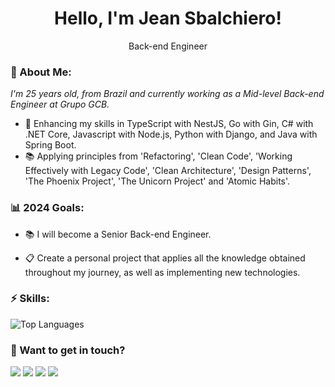 <h1 align='center'>
  Hello, I'm Jean Sbalchiero!
</h1>
<p align='center'>
  Back-end Engineer
</p>

### 🌊 About Me:

<p>
  <em>
    I'm 25 years old, from Brazil and currently working as a Mid-level Back-end Engineer at Grupo GCB.
  </em>
</p>

- 🚀 Enhancing my skills in TypeScript with NestJS, Go with Gin, C# with .NET Core, Javascript with Node.js, Python with Django, and Java with Spring Boot.
- 📚 Applying principles from 'Refactoring', 'Clean Code', 'Working Effectively with Legacy Code', 'Clean Architecture', 'Design Patterns', 'The Phoenix Project', 'The Unicorn Project' and 'Atomic Habits'.

### 📊 2024 Goals:

- 📚 I will become a Senior Back-end Engineer.

- 📋 Create a personal project that applies all the knowledge obtained throughout my journey, as well as implementing new technologies.

### ⚡ Skills:

![Top Languages](https://github-readme-stats.vercel.app/api/top-langs/?username=jesbalchiero&langs_count=8&count_private=true&hide_border=true&theme=jolly&layout=compact) 

### 💬 Want to get in touch?

<div>
  <a href = "https://open.spotify.com/user/jeancarloo?si=adcde2c32ce04485"><img src="https://img.shields.io/badge/Spotify-1ED760?style=for-the-badge&logo=spotify&logoColor=white" target="_blank"></a>
  <a href="https://www.linkedin.com/in/jeansbalchiero/" target="_blank"><img src="https://img.shields.io/badge/-LinkedIn-%230077B5?style=for-the-badge&logo=linkedin&logoColor=white" target="_blank"></a>
  <a href="https://api.whatsapp.com/send/?phone=%2B5554992362380&text&app_absent=0" target="_blank"><img src="https://img.shields.io/badge/WhatsApp-25D366?style=for-the-badge&logo=whatsapp&logoColor=white" target="_blank"></a>
  <a href = "mailto:jeancarlosbalchiero@gmail.com"><img src="https://img.shields.io/badge/-Gmail-%23333?style=for-the-badge&logo=gmail&logoColor=white" target="_blank"></a>
</div>
